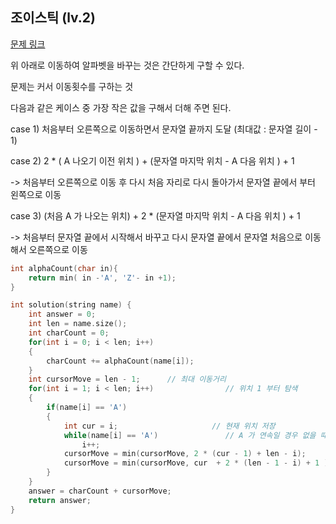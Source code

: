 ## 조이스틱 (lv.2)

[문제 링크](https://programmers.co.kr/learn/courses/30/lessons/42860#)


위 아래로 이동하여 알파벳을 바꾸는 것은 간단하게 구할 수 있다.

문제는 커서 이동횟수를 구하는 것

다음과 같은 케이스 중 가장 작은 값을 구해서 더해 주면 된다.

case 1)
처음부터 오른쪽으로 이동하면서 문자열 끝까지 도달 (최대값 : 문자열 길이 - 1)

case 2)
2 * ( A 나오기 이전 위치 ) + (문자열 마지막 위치 - A 다음 위치 ) + 1

-> 처음부터 오른쪽으로 이동 후 다시 처음 자리로 다시 돌아가서 문자열 끝에서 부터 왼쪽으로 이동

case 3)
(처음 A 가 나오는 위치) + 2 * (문자열 마지막 위치 - A 다음 위치 ) + 1

-> 처음부터 문자열 끝에서 시작해서 바꾸고 다시 문자열 끝에서 문자열 처음으로 이동해서 오른쪽으로 이동



```c++
int alphaCount(char in){    
    return min( in -'A', 'Z'- in +1);
}

int solution(string name) {
    int answer = 0;
    int len = name.size();
    int charCount = 0;
    for(int i = 0; i < len; i++)
    {
        charCount += alphaCount(name[i]);
    }    
    int cursorMove = len - 1;      // 최대 이동거리
    for(int i = 1; i < len; i++)                // 위치 1 부터 탐색
    {
        if(name[i] == 'A')
        {
            int cur = i;                     // 현재 위치 저장
            while(name[i] == 'A')               // A 가 연속일 경우 없을 때까지 이동
                i++;                        
            cursorMove = min(cursorMove, 2 * (cur - 1) + len - i);      // 오른쪽으로 이동 후 다시 돌아와서 끝에서 왼쪽으로 이동      
            cursorMove = min(cursorMove, cur  + 2 * (len - 1 - i) + 1 ); // 끝에서 시작 후 다시 돌아와서 처음부터 오른쪽으로 이동                        
        }
    }    
    answer = charCount + cursorMove;    
    return answer;
}
```